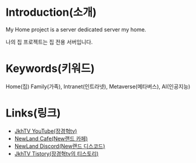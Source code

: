 # **Introduction(소개)**

My Home project is a server dedicated server my home.

나의 집 프로젝트는 집 전용 서버입니다.

# **Keywords(키워드)**

Home(집) Family(가족), Intranet(인트라넷), Metaverse(메타버스), AI(인공지능)

# **Links(링크)**

* [JkhTV YouTube(장경혁tv)](https://www.youtube.com/@NewLand2019-JkhTV)
* [NewLand Cafe(New랜드 카페)](https://cafe.naver.com/2019newland)
* [NewLand Discord(New랜드 디스코드)](https://discord.gg/2J646MaZGA)
* [JkhTV Tistory(장경혁tv의 티스토리)](https://jkhtv.tistory.com)

